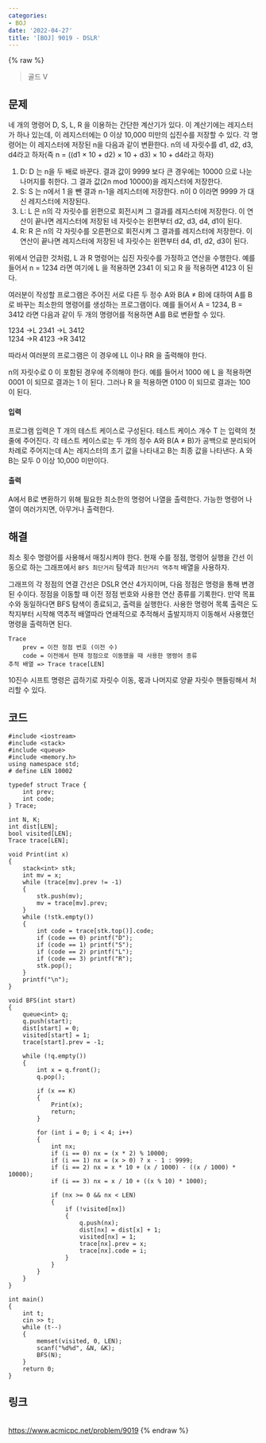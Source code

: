 ```yaml
---
categories:
- BOJ
date: '2022-04-27'
title: '[BOJ] 9019 - DSLR'
---
```


{% raw %}
> 골드 V<br>

## 문제
네 개의 명령어 D, S, L, R 을 이용하는 간단한 계산기가 있다. 이 계산기에는 레지스터가 하나 있는데, 이 레지스터에는 0 이상 10,000 미만의 십진수를 저장할 수 있다. 각 명령어는 이 레지스터에 저장된 n을 다음과 같이 변환한다. n의 네 자릿수를 d1, d2, d3, d4라고 하자(즉 n = ((d1  × 10 + d2) × 10 + d3) × 10 + d4라고 하자)

1.  D: D 는 n을 두 배로 바꾼다. 결과 값이 9999 보다 큰 경우에는 10000 으로 나눈 나머지를 취한다. 그 결과 값(2n mod 10000)을 레지스터에 저장한다.
2.  S: S 는 n에서 1 을 뺀 결과 n-1을 레지스터에 저장한다. n이 0 이라면 9999 가 대신 레지스터에 저장된다.
3.  L: L 은 n의 각 자릿수를 왼편으로 회전시켜 그 결과를 레지스터에 저장한다. 이 연산이 끝나면 레지스터에 저장된 네 자릿수는 왼편부터 d2, d3, d4, d1이 된다.
4.  R: R 은 n의 각 자릿수를 오른편으로 회전시켜 그 결과를 레지스터에 저장한다. 이 연산이 끝나면 레지스터에 저장된 네 자릿수는 왼편부터 d4, d1, d2, d3이 된다.

위에서 언급한 것처럼, L 과 R 명령어는 십진 자릿수를 가정하고 연산을 수행한다. 예를 들어서 n = 1234 라면 여기에 L 을 적용하면 2341 이 되고 R 을 적용하면 4123 이 된다.

여러분이 작성할 프로그램은 주어진 서로 다른 두 정수 A와 B(A ≠ B)에 대하여 A를 B로 바꾸는 최소한의 명령어를 생성하는 프로그램이다. 예를 들어서 A = 1234, B = 3412 라면 다음과 같이 두 개의 명령어를 적용하면 A를 B로 변환할 수 있다.

1234 →L  2341 →L  3412  
1234 →R  4123 →R  3412

따라서 여러분의 프로그램은 이 경우에 LL 이나 RR 을 출력해야 한다.

n의 자릿수로 0 이 포함된 경우에 주의해야 한다. 예를 들어서 1000 에 L 을 적용하면 0001 이 되므로 결과는 1 이 된다. 그러나 R 을 적용하면 0100 이 되므로 결과는 100 이 된다.

#### 입력
프로그램 입력은 T 개의 테스트 케이스로 구성된다. 테스트 케이스 개수 T 는 입력의 첫 줄에 주어진다. 각 테스트 케이스로는 두 개의 정수 A와 B(A ≠ B)가 공백으로 분리되어 차례로 주어지는데 A는 레지스터의 초기 값을 나타내고 B는 최종 값을 나타낸다. A 와 B는 모두 0 이상 10,000 미만이다.

#### 출력
A에서 B로 변환하기 위해 필요한 최소한의 명령어 나열을 출력한다. 가능한 명령어 나열이 여러가지면, 아무거나 출력한다.

##  해결
최소 횟수 명령어를 사용해서 매칭시켜야 한다. 현재 수를 정점, 명령어 실행을 간선 이동으로 하는 그래프에서 `BFS 최단거리` 탐색과 `최단거리 역추적` 배열을 사용하자.

그래프의 각 정점의 연결 간선은 DSLR 연산 4가지이며, 다음 정점은 명령을 통해 변경된 수이다. 정점을 이동할 때 이전 정점 번호와 사용한 연산 종류를 기록한다. 만약 목표 수와 동일하다면 BFS 탐색이 종료되고, 출력을 실행한다. 사용한 명령어 목록 출력은 도착지부터 시작해 역추적 배열따라 연쇄적으로 추적해서 출발지까지 이동해서 사용했던 명령을 출력하면 된다.

```
Trace
	prev = 이전 정점 번호 (이전 수)
	code = 이전에서 현재 정점으로 이동했을 때 사용한 명령어 종류
추적 배열 => Trace trace[LEN]
```

10진수 시프트 명령은 곱하기로 자릿수 이동, 몫과 나머지로 양끝 자릿수 핸들링해서 처리할 수 있다.

## 코드
```
#include <iostream>
#include <stack>
#include <queue>
#include <memory.h>
using namespace std;
# define LEN 10002

typedef struct Trace {
	int prev;
	int code;
} Trace;

int N, K;
int dist[LEN];
bool visited[LEN];
Trace trace[LEN];

void Print(int x)
{
	stack<int> stk;
	int mv = x;
	while (trace[mv].prev != -1)
	{
		stk.push(mv);
		mv = trace[mv].prev;
	}
	while (!stk.empty())
	{
		int code = trace[stk.top()].code;
		if (code == 0) printf("D");
		if (code == 1) printf("S");
		if (code == 2) printf("L");
		if (code == 3) printf("R");
		stk.pop();
	}
	printf("\n");
}

void BFS(int start)
{
	queue<int> q;
	q.push(start);
	dist[start] = 0;
	visited[start] = 1;
	trace[start].prev = -1;

	while (!q.empty())
	{
		int x = q.front();
		q.pop();

		if (x == K)
		{
			Print(x);
			return;
		}

		for (int i = 0; i < 4; i++)
		{
			int nx;
			if (i == 0) nx = (x * 2) % 10000;
			if (i == 1) nx = (x > 0) ? x - 1 : 9999;
			if (i == 2) nx = x * 10 + (x / 1000) - ((x / 1000) * 10000);
			if (i == 3) nx = x / 10 + ((x % 10) * 1000);

			if (nx >= 0 && nx < LEN)
			{
				if (!visited[nx])
				{
					q.push(nx);
					dist[nx] = dist[x] + 1;
					visited[nx] = 1;
					trace[nx].prev = x;
					trace[nx].code = i;
				}
			}
		}
	}
}

int main()
{
	int t;
	cin >> t;
	while (t--)
	{
		memset(visited, 0, LEN);
		scanf("%d%d", &N, &K);
		BFS(N);
	}
	return 0;
}
```

## 링크
<br>https://www.acmicpc.net/problem/9019
{% endraw %}
